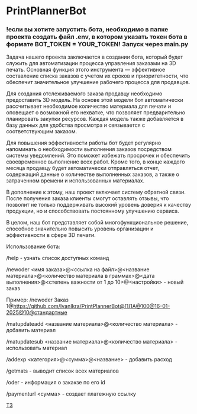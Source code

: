 # PrintPlannerBot

### !если вы хотите запустить бота, необходимо в папке проекта создать файл .env, в котором указать токен бота в формате BOT_TOKEN = YOUR_TOKEN! Запуск через main.py


Задача нашего проекта заключается в создании бота, который будет служить для автоматизации процесса управления заказами на 3D печать. Основная функция этого инструмента — эффективное составление списка заказов с учетом их сроков и приоритетности, что обеспечит значительное улучшение рабочего процесса для продавцов.

Для создания отслеживаемого заказа продавцу необходимо предоставить 3D модель. На основе этой модели бот автоматически рассчитывает необходимое количество материала для печати и оповещает о возможной его нехватке, что позволяет предварительно планировать закупки ресурсов. Каждая модель также добавляется в базу данных для удобства просмотра и связывается с соответствующим заказом.

Для повышения эффективности работы бот будет регулярно напоминать о необходимости выполнения заказов посредством системы уведомлений. Это поможет избежать просрочек и обеспечить своевременное выполнение всех работ. Кроме того, в конце каждого месяца продавцу будет автоматически отправляться отчет, содержащий данные о количестве выполненных заказов, а также о затраченном времени и использованных материалах.

В дополнение к этому, наш проект включает систему обратной связи. После получения заказа клиенты смогут оставлять отзывы, что позволит не только поддерживать высокий уровень доверия к качеству продукции, но и способствовать постоянному улучшению сервиса.

В целом, наш бот представляет собой многофункциональное решение, способное значительно повысить уровень организации и эффективности в сфере 3D печати.


Использование бота: 


/help - узнать список доступных команд


/newoder <имя заказа>@<ссылка на файл>@<название материала>@<количество материала в граммах>@<дата выполнения>@<степень важности от 1 до 10>@<настройки> - новый заказ

Пример: /newoder Заказ 1@https://github.com/IvanIkra/PrintPlannerBot@ПЛА@100@16-01-2025@10@стандартные


/matupdateadd <название материала>@<количество материала> - добавить материал


/matupdatesub <название материала>@<количество материала> - использовать материал


/addexp <категория>@<сумма>@<название> - добавить расход


/getmats - выводит список всех материалов


/oder <id> - информация о закакзе по его id


/paymenturl <сумма> - создает платежную ссылку


[ТЗ](https://drive.google.com/file/d/1tJsi9USr5DtnMKV95gycdfgTjwq2JW3p/view)


